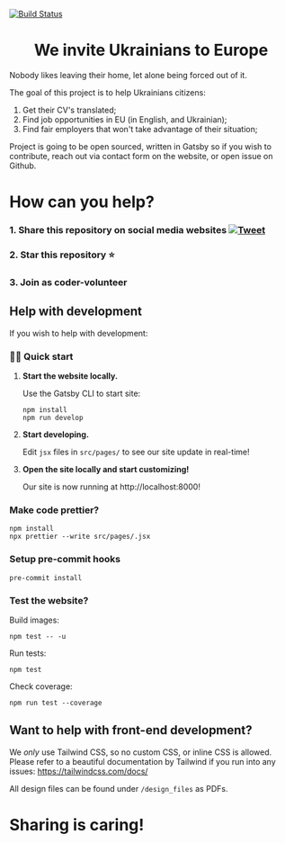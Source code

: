 [![Build Status](https://app.travis-ci.com/dejanjacimovic/europratsya.svg?branch=master)](https://app.travis-ci.com/dejanjacimovic/europratsya)

<h1 align="center">
  We invite Ukrainians to Europe
</h1>

Nobody likes leaving their home, let alone being forced out of it.

The goal of this project is to help Ukrainians citizens:

1. Get their CV's translated;
2. Find job opportunities in EU (in English, and Ukrainian);
3. Find fair employers that won't take advantage of their situation;

Project is going to be open sourced, written in Gatsby so if you wish to contribute, reach out via contact form on the website, or open issue on Github.

# How can you help?

### 1. Share this repository on social media websites [![Tweet](https://img.shields.io/twitter/url/http/shields.io.svg?style=social)](https://twitter.com/intent/tweet?text=Support%20Ukrainians%20with%20find%20dignity%20through%20jobs%20on%20this%20open%20source%20project&url=https://github.com/dejanjacimovic/europratsya)

### 2. Star this repository ⭐️

### 3. Join as coder-volunteer

## Help with development

If you wish to help with development:

### 🏃‍♂️ Quick start

1.  **Start the website locally.**

    Use the Gatsby CLI to start site:

    ```shell
    npm install
    npm run develop
    ```

2.  **Start developing.**

    Edit `jsx` files in `src/pages/` to see our site update in real-time!

3.  **Open the site locally and start customizing!**

    Our site is now running at http://localhost:8000!

### Make code prettier?

```
npm install
npx prettier --write src/pages/.jsx
```

### Setup pre-commit hooks

```
pre-commit install
```

### Test the website?

Build images:

```
npm test -- -u
```

Run tests:

```
npm test
```

Check coverage:

```
npm run test --coverage
```

## Want to help with front-end development?

We _only_ use Tailwind CSS, so no custom CSS, or inline CSS is allowed. Please refer to a beautiful documentation by Tailwind if you run into any issues: https://tailwindcss.com/docs/

All design files can be found under `/design_files` as PDFs.

# Sharing is caring!
